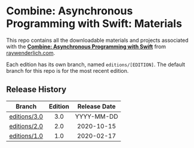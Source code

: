 # Combine: Asynchronous Programming with Swift: Materials

This repo contains all the downloadable materials and projects associated with the **[Combine: Asynchronous Programming with Swift](https://www.raywenderlich.com/books/combine-asynchronous-programming-with-swift)** from [raywenderlich.com](https://www.raywenderlich.com).

Each edition has its own branch, named `editions/[EDITION]`. The default branch for this repo is for the most recent edition.

## Release History

| Branch                                                                            | Edition | Release Date |
| --------------------------------------------------------------------------------- |:-------:|:------------:|
| [editions/3.0](https://github.com/raywenderlich/comb-materials/tree/editions/3.0) | 3.0     | YYYY-MM-DD   |
| [editions/2.0](https://github.com/raywenderlich/comb-materials/tree/editions/2.0) | 2.0     | 2020-10-15   |
| [editions/1.0](https://github.com/raywenderlich/comb-materials/tree/editions/1.0) | 1.0     | 2020-02-17   |
